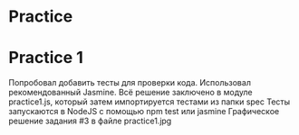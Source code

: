 # Practice 

# Practice 1

Попробовал добавить тесты для проверки кода. Использовал рекомендованный Jasmine.
Всё решение заключено в модуле practice1.js, который затем импортируется тестами из папки spec
Тесты запускаются в NodeJS с помощью npm test или jasmine
Графическое решение задания #3 в файле practice1.jpg
